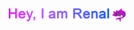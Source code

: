 <h1 id="header" align="center"> <img src="https://github.com/JoKeRooo7/JoKeRooo7/raw/develop/gift/my_name.gif" alt="your_gif" width="200" height="28">
<img src="https://github.com/JoKeRooo7/JoKeRooo7/blob/develop/image/devil_shark.png" alt="emoji_cat_in_shark" width="28" height="28" ></h1>



